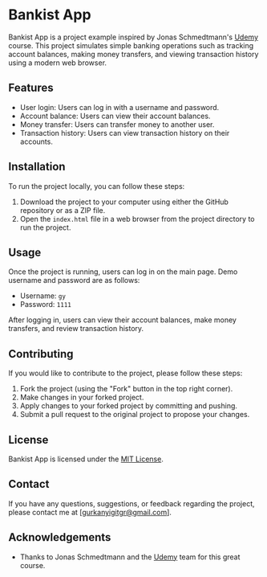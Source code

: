 # Bankist App

Bankist App is a project example inspired by Jonas Schmedtmann's [Udemy](https://www.udemy.com/) course. This project simulates simple banking operations such as tracking account balances, making money transfers, and viewing transaction history using a modern web browser.

## Features

- User login: Users can log in with a username and password.
- Account balance: Users can view their account balances.
- Money transfer: Users can transfer money to another user.
- Transaction history: Users can view transaction history on their accounts.

## Installation

To run the project locally, you can follow these steps:

1. Download the project to your computer using either the GitHub repository or as a ZIP file.
2. Open the `index.html` file in a web browser from the project directory to run the project.

## Usage

Once the project is running, users can log in on the main page. Demo username and password are as follows:

- Username: `gy`
- Password: `1111`

After logging in, users can view their account balances, make money transfers, and review transaction history.

## Contributing

If you would like to contribute to the project, please follow these steps:

1. Fork the project (using the "Fork" button in the top right corner).
2. Make changes in your forked project.
3. Apply changes to your forked project by committing and pushing.
4. Submit a pull request to the original project to propose your changes.

## License

Bankist App is licensed under the [MIT License](LICENSE).

## Contact

If you have any questions, suggestions, or feedback regarding the project, please contact me at [gurkanyigitgr@gmail.com].

## Acknowledgements

- Thanks to Jonas Schmedtmann and the [Udemy](https://www.udemy.com/) team for this great course.
